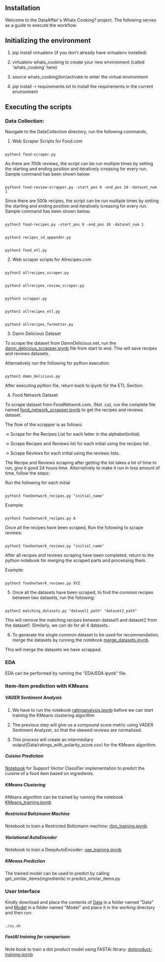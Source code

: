 ## Installation

  

Welcome to the DataAffair's Whats Cooking? project. The following serves as a guide to execute the workflow.

  

## Initializing the environment

1. pip install virtualenv (if you don't already have virtualenv installed)

2. virtualenv whats_cooking to create your new environment (called 'whats_cooking' here)

3. source whats_cooking/bin/activate to enter the virtual environment

4. pip install -r requirements.txt to install the requirements in the current environment

  
  

## Executing the scripts

  
  
  
  

### Data Collection:

Navigate to the DataCollection directory, run the following commands,

  
  

1. Web Scraper Scripts for Food.com

  

```

python3 food-scraper.py

```

  

As there are 700k reviews, the script can be run multiple times by setting the starting and ending position and iteratively icreasing for every run. Sample command has been shown below:

  

```

python3 food-review-scrapper.py -start_pos 0 -end_pos 10 -dataset_num 1

```

  

Since there are 500k recipes, the script can be run multiple times by setting the starting and ending position and iteratively icreasing for every run. Sample command has been shown below:

  

```

python3 food-recipes.py -start_pos 0 -end_pos 10 -dataset_num 1

```

  

```

python3 recipes_id_appender.py

```

  

```

python3 food_etl.py

```

  

2. Web scraper scripts for Allrecipes.com

```

python3 allrecipes_scraper.py

```

```

python3 allrecipes_review_scraper.py

```

```

python3 scrapper.py

```

```

python3 allrecipes_etl.py

```

```

python3 allrecipes_formatter.py

```

  

3. Damn Delicious Dataset

To scrape the dataset from DamnDelicious.net, run the [damn_delicious_scrapper.ipynb](https://github.com/niranjan-ramesh/whats-cooking/blob/master/DataCollection/damn_delicious_scrapper.ipynb) file from start to end. This will save recipes and reviews datasets.

Alternatively run the following for python execution:

```

python3 damn_delicious.py

```

After executing python file, return back to ipynb for the ETL Section.
  

4. Food Network Dataset

  

To scrape dataset from FoodNetwork.com, (Not .ca), run the complete file named [food_network_scrapper.ipynb](https://github.com/niranjan-ramesh/whats-cooking/blob/master/DataCollection/food_network_scrapper.ipynb) to get the recipes and reviews dataset.

  

The flow of the scrapper is as follows:

-> Scrape for the Recipes List for each letter in the alphabet(initial)

-> Scrape Recipes and Reviews list for each initial using the recipes list .

-> Scrape Reviews for each initial using the reviews lists.

  

The Recipe and Reviews scraping after getting the list takes a lot of time to run, give it good 24 hours time. Alternatively to make it run in less amount of time, follow the steps:

  

Run the following for each initial

```

python3 foodnetwork_recipes.py "initial_name"

```

  

Example:

```

python3 foodnetwork_recipes.py A

```

  

Once all the recipes have been scraped, Run the following to scrape reviews:

```

python3 foodnetwork_reviews.py "initial_name"

```

  

After all recipes and reviews scraping have been completed, return to the python notebook for merging the scraped parts and processing them.

  

Example:

```

python3 foodnetwork_reviews.py XYZ

```

  

5. Once all the datasets have been scraped, to find the common recipes between two datasets, run the following:

```

python3 matching_datasets.py "dataset1_path" "dataset2_path"

```

This will remove the matching recipes between dataset1 and dataset2 from the dataset1. Similarly, we can do for all 4 datasets.

  

6. To generate the single common dataset to be used for recommendation, merge the datasets by running the notebook [merge_datasets.ipynb](https://github.com/niranjan-ramesh/whats-cooking/blob/master/DataCollection/merge_datasets.ipynb).

  
  

This will merge the datasets we have scrapped.

  
  

### EDA

  
  

EDA can be performed by running the "EDA/EDA.ipynb" file.

  

### Item-item prediction with KMeans

##### VADER Sentiment Analysis

1. We have to run the notebook [ratinganalysis.ipynb](https://github.com/niranjan-ramesh/whats-cooking/blob/master/RatingReviewAnalysis/ratinganalysis.ipynb) before we can start training the KMeans clustering algorithm

2. The previous step will give us a compound score metric using VADER Sentiment Analyzer, so that the skewed reviews are normalized.

3. This process will create an intermediary output(Data/ratings_with_polarity_score.csv) for the KMeans algorithm.

##### Cuisine Prediction
[Notebook](https://github.com/niranjan-ramesh/whats-cooking/blob/master/CuisinePrediction.ipynb) for Support Vector Classifier implementation to predict the cuisine of a food item based on ingredients.

##### KMeans Clustering

KMeans algorithm can be trained by running the notebook [KMeans_training.ipynb](https://github.com/niranjan-ramesh/whats-cooking/blob/master/KMeans_training.ipynb)

##### Restricted Boltzmann Machine
Notebook to train a Restricted Boltzmann machine: [rbm_training.ipynb](https://github.com/niranjan-ramesh/whats-cooking/blob/master/rbm_training.ipynb)

##### Variational AutoEncoder
Notebook to train a DeepAutoEncoder: [vae_training.ipynb](https://github.com/niranjan-ramesh/whats-cooking/blob/master/vae_training.ipynb)

##### KMeans Prediction

The trained model can be used to predict by calling get_similar_items(ingredients) in predict_similar_items.py

  

### User Interface

  
  

Kindly download and place the contents of [Data](https://drive.google.com/drive/folders/1TAzenFjyOwpMU2wS7g6CC5WC4d-KVUPb?usp=sharing) in a folder named "Data" and [Model](https://drive.google.com/drive/folders/1VZXJQyvU48Udp84QIQ8ecDOk0VvF2uLz?usp=sharing) in a folder named "Model" and place it in the working directory and then run:

```

./ui.sh

```

##### FastAI training for comparison: 
Note book to train a dot product model using FASTAi library: [dotproduct-training.ipynb](https://github.com/niranjan-ramesh/whats-cooking/blob/master/dotproduct-training.ipynb)
